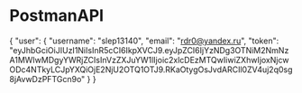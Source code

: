 # PostmanAPI
{
    "user": {
        "username": "slep13140",
        "email": "rdr0@yandex.ru",
        "token": "eyJhbGciOiJIUzI1NiIsInR5cCI6IkpXVCJ9.eyJpZCI6IjYzNDg3OTNiM2NmNzA1MWIwMDgyYWRjZCIsInVzZXJuYW1lIjoic2xlcDEzMTQwIiwiZXhwIjoxNjcwODc4NTkyLCJpYXQiOjE2NjU2OTQ1OTJ9.RKaOtygOsJvdARCIl0ZV4uj2q0sg8jAvwDzPFTGcn9o"
    }
}
